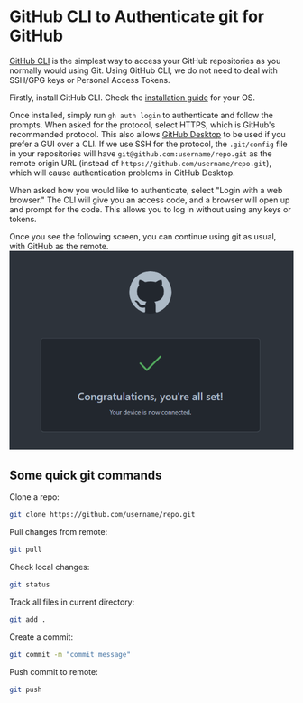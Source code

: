 # GitHub CLI to Authenticate git for GitHub

[GitHub CLI](https://cli.github.com/) is the simplest way to access your GitHub repositories as you normally would using Git. Using GitHub CLI, we do not need to deal with SSH/GPG keys or Personal Access Tokens.

Firstly, install GitHub CLI. Check the [installation guide](https://github.com/cli/cli#installation) for your OS.

Once installed, simply run `gh auth login` to authenticate and follow the prompts. When asked for the protocol, select HTTPS, which is GitHub's recommended protocol. This also allows [GitHub Desktop](https://desktop.github.com/) to be used if you prefer a GUI over a CLI. If we use SSH for the protocol, the `.git/config` file in your repositories will have `git@github.com:username/repo.git` as the remote origin URL (instead of `https://github.com/username/repo.git`), which will cause authentication problems in GitHub Desktop.

When asked how you would like to authenticate, select "Login with a web browser." The CLI will give you an access code, and a browser will open up and prompt for the code. This allows you to log in without using any keys or tokens.

Once you see the following screen, you can continue using git as usual, with GitHub as the remote.
![GitHub Auth Succes Screen](./images/auth_success.png)

## Some quick git commands

Clone a repo:

``` bash
git clone https://github.com/username/repo.git
```

Pull changes from remote:

```bash
git pull
```

Check local changes:

```bash
git status
```

Track all files in current directory:

```bash
git add .
```

Create a commit:

```bash
git commit -m "commit message"
```

Push commit to remote:

```bash
git push
```

